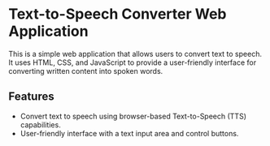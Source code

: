 # Text-to-Speech Converter Web Application

This is a simple web application that allows users to convert text to speech. It uses HTML, CSS, and JavaScript to provide a user-friendly interface for converting written content into spoken words.

## Features

- Convert text to speech using browser-based Text-to-Speech (TTS) capabilities.
- User-friendly interface with a text input area and control buttons.

